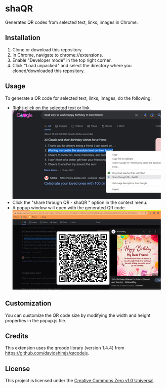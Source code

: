 # shaQR
Generates QR codes from selected text, links, images in Chrome.

## Installation
1. Clone or download this repository.
2. In Chrome, navigate to chrome://extensions.
3. Enable "Developer mode" in the top right corner.
4. Click "Load unpacked" and select the directory where you cloned/downloaded this repository.
## Usage
To generate a QR code for selected text, links, images, do the following:

* Right-click on the selected text or link.
![Sample image ](/images/screenshot1-shaqr.jpg)
* Click the "share through QR - shaQR " option in the context menu.
* A popup window will open with the generated QR code.
![Sample image ](/images/screenshot2-shaqr.jpg)
## Customization
You can customize the QR code size by modifying the width and height properties in the popup.js file.

## Credits
This extension uses the qrcode library (version 1.4.4) from https://github.com/davidshimjs/qrcodejs.

## License
This project is licensed under the [Creative Commons Zero v1.0 Universal](/LICENSE).